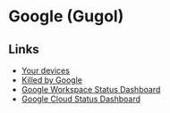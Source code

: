 # Google (Gugol)

## Links

- [Your devices](https://myaccount.google.com/device-activity)
- [Killed by Google](https://killedbygoogle.com/)
- [Google Workspace Status Dashboard](https://google.com/appsstatus/dashboard/)
- [Google Cloud Status Dashboard](https://status.cloud.google.com/)
